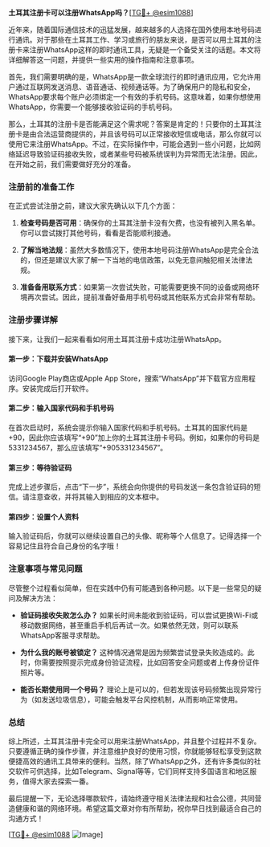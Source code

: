 **土耳其注册卡可以注册WhatsApp吗？**[[TG💪+ @esim1088](https://t.me/s/esim1088)]

近年来，随着国际通信技术的迅猛发展，越来越多的人选择在国外使用本地号码进行通讯。对于那些在土耳其工作、学习或旅行的朋友来说，是否可以用土耳其的注册卡来注册WhatsApp这样的即时通讯工具，无疑是一个备受关注的话题。本文将详细解答这一问题，并提供一些实用的操作指南和注意事项。

首先，我们需要明确的是，WhatsApp是一款全球流行的即时通讯应用，它允许用户通过互联网发送消息、语音通话、视频通话等。为了确保用户的隐私和安全，WhatsApp要求每个账户必须绑定一个有效的手机号码。这意味着，如果你想使用WhatsApp，你需要一个能够接收验证码的手机号码。

那么，土耳其的注册卡是否能满足这个需求呢？答案是肯定的！只要你的土耳其注册卡是由合法运营商提供的，并且该号码可以正常接收短信或电话，那么你就可以使用它来注册WhatsApp。不过，在实际操作中，可能会遇到一些小问题，比如网络延迟导致验证码接收失败，或者某些号码被系统误判为异常而无法注册。因此，在开始之前，我们需要做好充分的准备。

### 注册前的准备工作

在正式尝试注册之前，建议大家先确认以下几个方面：

1. **检查号码是否可用**：确保你的土耳其注册卡没有欠费，也没有被列入黑名单。你可以尝试拨打其他号码，看看是否能顺利接通。
   
2. **了解当地法规**：虽然大多数情况下，使用本地号码注册WhatsApp是完全合法的，但还是建议大家了解一下当地的电信政策，以免无意间触犯相关法律法规。

3. **准备备用联系方式**：如果第一次尝试失败，可能需要更换不同的设备或网络环境再次尝试。因此，提前准备好备用手机号码或其他联系方式会非常有帮助。

### 注册步骤详解

接下来，让我们一起来看看如何用土耳其注册卡成功注册WhatsApp。

#### 第一步：下载并安装WhatsApp

访问Google Play商店或Apple App Store，搜索“WhatsApp”并下载官方应用程序。安装完成后打开软件。

#### 第二步：输入国家代码和手机号码

在首次启动时，系统会提示你输入国家代码和手机号码。土耳其的国家代码是+90，因此你应该填写“+90”加上你的土耳其注册卡号码。例如，如果你的号码是5331234567，那么应该填写“+905331234567”。

#### 第三步：等待验证码

完成上述步骤后，点击“下一步”，系统会向你提供的号码发送一条包含验证码的短信。请注意查收，并将其输入到相应的文本框中。

#### 第四步：设置个人资料

输入验证码后，你就可以继续设置自己的头像、昵称等个人信息了。记得选择一个容易记住且符合自己身份的名字哦！

### 注意事项与常见问题

尽管整个过程看似简单，但在实践中仍有可能遇到各种问题。以下是一些常见的疑问及解决方法：

- **验证码接收失败怎么办？**
  如果长时间未能收到验证码，可以尝试更换Wi-Fi或移动数据网络，甚至重启手机后再试一次。如果依然无效，则可以联系WhatsApp客服寻求帮助。

- **为什么我的账号被锁定？**
  这种情况通常是因为频繁尝试登录失败造成的。此时，你需要按照提示完成身份验证流程，比如回答安全问题或者上传身份证件照片等。

- **能否长期使用同一个号码？**
  理论上是可以的，但若发现该号码频繁出现异常行为（如发送垃圾信息），可能会触发平台风控机制，从而影响正常使用。

### 总结

综上所述，土耳其注册卡完全可以用来注册WhatsApp，并且整个过程并不复杂。只要遵循正确的操作步骤，并注意维护良好的使用习惯，你就能够轻松享受到这款便捷高效的通讯工具带来的便利。当然，除了WhatsApp之外，还有许多类似的社交软件可供选择，比如Telegram、Signal等等，它们同样支持多国语言和地区服务，值得大家去探索一番。

最后提醒一下，无论选择哪款软件，请始终遵守相关法律法规和社会公德，共同营造健康和谐的网络环境。希望这篇文章对你有所帮助，祝你早日找到最适合自己的沟通方式！

[[TG💪+ @esim1088](https://t.me/s/esim1088) ![Image](https://i.postimg.cc/4NQfJmqS/Snipaste-2025-05-13-00-14-12.png)]